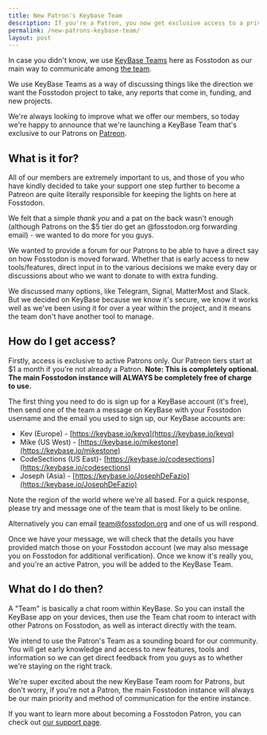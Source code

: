 ```yaml
---
title: New Patron's Keybase Team
description: If you're a Patron, you now get exclusive access to a private Keybase team.
permalink: /new-patrons-keybase-team/
layout: post
---
```


In case you didn't know, we use [KeyBase Teams](https://keybase.io/blog/introducing-keybase-teams) here as Fosstodon as our main way to communicate among [the team](/the-team).<!--more-->

We use KeyBase Teams as a way of discussing things like the direction we want the Fosstodon project to take, any reports that come in, funding, and new projects.

We're always looking to improve what we offer our members, so today we're happy to announce that we're launching a KeyBase Team that's exclusive to our Patrons on [Patreon](https://patreon.com/fosstodon).

## What is it for?

All of our members are extremely important to us, and those of you who have kindly decided to take your support one step further to become a Patreon are quite literally responsible for keeping the lights on here at Fosstodon.

We felt that a simple _thank you_ and a pat on the back wasn't enough (although Patrons on the $5 tier do get an @fosstodon.org forwarding email) - we wanted to do more for you guys.

We wanted to provide a forum for our Patrons to be able to have a direct say on how Fosstodon is moved forward. Whether that is early access to new tools/features, direct input in to the various decisions we make every day or discussions about who we want to donate to with extra funding.

We discussed many options, like Telegram, Signal, MatterMost and Slack. But we decided on KeyBase because we know it's secure, we know it works well as we've been using it for over a year within the project, and it means the team don't have another tool to manage.

## How do I get access?

Firstly, access is exclusive to active Patrons only. Our Patreon tiers start at $1 a month if you're not already a Patron. **Note: This is completely optional. The main Fosstodon instance will ALWAYS be completely free of charge to use.**

The first thing you need to do is sign up for a KeyBase account (it's free), then send one of the team a message on KeyBase with your Fosstodon username and the email you used to sign up, our KeyBase accounts are:

*   Kev (Europe) - [https://keybase.io/kevq](https://keybase.io/kevq)
*   Mike (US West) - [https://keybase.io/mikestone](https://keybase.io/mikestone)
*   CodeSections (US East)- [https://keybase.io/codesections](https://keybase.io/codesections)
*   Joseph (Asia) - [https://keybase.io/JosephDeFazio](https://keybase.io/JosephDeFazio)

Note the region of the world where we're all based. For a quick response, please try and message one of the team that is most likely to be online.

Alternatively you can email [team@fosstodon.org](mailto:team@fosstodon.org) and one of us will respond.

Once we have your message, we will check that the details you have provided match those on your Fosstodon account (we may also message you on Fosstodon for additional verification). Once we know it's really you, and you're an active Patron, you will be added to the KeyBase Team.

## What do I do then?

A "Team" is basically a chat room within KeyBase. So you can install the KeyBase app on your devices, then use the Team chat room to interact with other Patrons on Fosstodon, as well as interact directly with the team.

We intend to use the Patron's Team as a sounding board for our community. You will get early knowledge and access to new features, tools and information so we can get direct feedback from you guys as to whether we're staying on the right track.

We're super excited about the new KeyBase Team room for Patrons, but don't worry, if you're not a Patron, the main Fosstodon instance will always be our main priority and method of communication for the entire instance.

If you want to learn more about becoming a Fosstodon Patron, you can check out [our support page](/support).
